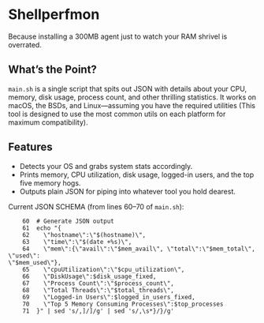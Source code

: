 # Shellperfmon

Because installing a 300MB agent just to watch your RAM shrivel is overrated.

## What’s the Point?
`main.sh` is a single script that spits out JSON with details about your CPU, memory, disk usage, process count, and other thrilling statistics. It works on macOS, the BSDs, and Linux—assuming you have the required utilities (This tool is designed to use the most common utils on each platform for maximum compatibility).

## Features
- Detects your OS and grabs system stats accordingly.
- Prints memory, CPU utilization, disk usage, logged-in users, and the top five memory hogs.
- Outputs plain JSON for piping into whatever tool you hold dearest.

Current JSON SCHEMA (from lines 60–70 of `main.sh`):

```
    60  # Generate JSON output
    61  echo "{
    62    \"hostname\":\"$(hostname)\",
    63    \"time\":\"$(date +%s)\",
    64    \"mem\":{\"avail\":\"$mem_avail\", \"total\":\"$mem_total\", \"used\":
\"$mem_used\"},
    65    \"cpuUtilization\":\"$cpu_utilization\",
    66    \"DiskUsage\":$disk_usage_fixed,
    67    \"Process Count\":\"$process_count\",
    68    \"Total Threads\":\"$total_threads\",
    69    \"Logged-in Users\":$logged_in_users_fixed,
    70    \"Top 5 Memory Consuming Processes\":$top_processes
    71  }" | sed 's/,]/]/g' | sed 's/,\s*}/}/g'
```
